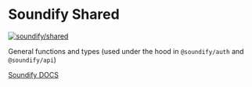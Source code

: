 # Soundify Shared

<a href="https://bundlejs.com/?q=%40soundify%2Fshared">
  <img src="https://img.shields.io/badge/dynamic/json?color=1DB954&label=%40soundify%2Fshared&query=$.size.uncompressedSize&url=https://deno.bundlejs.com/?q=%40soundify%2Fshared" alt="soundify/shared">
</a>

General functions and types (used under the hood in `@soundify/auth` and `@soundify/api`)

[Soundify DOCS](https://github.com/MellKam/soundify#readme)


